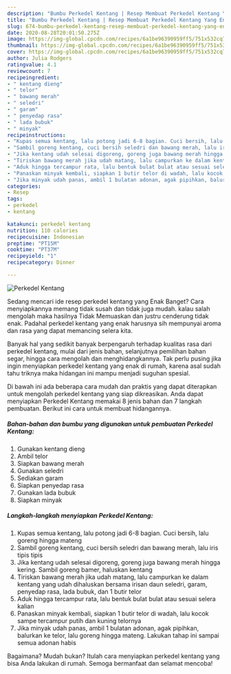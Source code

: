 ```yaml
---
description: "Bumbu Perkedel Kentang | Resep Membuat Perkedel Kentang Yang Enak Dan Lezat"
title: "Bumbu Perkedel Kentang | Resep Membuat Perkedel Kentang Yang Enak Dan Lezat"
slug: 674-bumbu-perkedel-kentang-resep-membuat-perkedel-kentang-yang-enak-dan-lezat
date: 2020-08-28T20:01:50.275Z
image: https://img-global.cpcdn.com/recipes/6a1be96390959ff5/751x532cq70/perkedel-kentang-foto-resep-utama.jpg
thumbnail: https://img-global.cpcdn.com/recipes/6a1be96390959ff5/751x532cq70/perkedel-kentang-foto-resep-utama.jpg
cover: https://img-global.cpcdn.com/recipes/6a1be96390959ff5/751x532cq70/perkedel-kentang-foto-resep-utama.jpg
author: Julia Rodgers
ratingvalue: 4.1
reviewcount: 7
recipeingredient:
- " kentang dieng"
- " telor"
- " bawang merah"
- " seledri"
- " garam"
- " penyedap rasa"
- " lada bubuk"
- " minyak"
recipeinstructions:
- "Kupas semua kentang, lalu potong jadi 6-8 bagian. Cuci bersih, lalu goreng hingga mateng"
- "Sambil goreng kentang, cuci bersih seledri dan bawang merah, lalu iris tipis tipis"
- "Jika kentang udah selesai digoreng, goreng juga bawang merah hingga kering. Sambil goreng bamer, haluskan kentang"
- "Tiriskan bawang merah jika udah matang, lalu campurkan ke dalam kentang yang udah dihaluskan bersama irisan daun seledri, garam, penyedap rasa, lada bubuk, dan 1 butir telor"
- "Aduk hingga tercampur rata, lalu bentuk bulat bulat atau sesuai selera kalian"
- "Panaskan minyak kembali, siapkan 1 butir telor di wadah, lalu kocok sampe tercampur putih dan kuning telornya"
- "Jika minyak udah panas, ambil 1 bulatan adonan, agak pipihkan, balurkan ke telor, lalu goreng hingga mateng. Lakukan tahap ini sampai semua adonan habis"
categories:
- Resep
tags:
- perkedel
- kentang

katakunci: perkedel kentang 
nutrition: 110 calories
recipecuisine: Indonesian
preptime: "PT15M"
cooktime: "PT37M"
recipeyield: "1"
recipecategory: Dinner

---
```



![Perkedel Kentang](https://img-global.cpcdn.com/recipes/6a1be96390959ff5/751x532cq70/perkedel-kentang-foto-resep-utama.jpg)

Sedang mencari ide resep perkedel kentang yang Enak Banget? Cara menyiapkannya memang tidak susah dan tidak juga mudah. kalau salah mengolah maka hasilnya Tidak Memuaskan dan justru cenderung tidak enak. Padahal perkedel kentang yang enak harusnya sih mempunyai aroma dan rasa yang dapat memancing selera kita.

Banyak hal yang sedikit banyak berpengaruh terhadap kualitas rasa dari perkedel kentang, mulai dari jenis bahan, selanjutnya pemilihan bahan segar, hingga cara mengolah dan menghidangkannya. Tak perlu pusing jika ingin menyiapkan perkedel kentang yang enak di rumah, karena asal sudah tahu triknya maka hidangan ini mampu menjadi suguhan spesial.




Di bawah ini ada beberapa cara mudah dan praktis yang dapat diterapkan untuk mengolah perkedel kentang yang siap dikreasikan. Anda dapat menyiapkan Perkedel Kentang memakai 8 jenis bahan dan 7 langkah pembuatan. Berikut ini cara untuk membuat hidangannya.

<!--inarticleads1-->

##### Bahan-bahan dan bumbu yang digunakan untuk pembuatan Perkedel Kentang:

1. Gunakan  kentang dieng
1. Ambil  telor
1. Siapkan  bawang merah
1. Gunakan  seledri
1. Sediakan  garam
1. Siapkan  penyedap rasa
1. Gunakan  lada bubuk
1. Siapkan  minyak




<!--inarticleads2-->

##### Langkah-langkah menyiapkan Perkedel Kentang:

1. Kupas semua kentang, lalu potong jadi 6-8 bagian. Cuci bersih, lalu goreng hingga mateng
1. Sambil goreng kentang, cuci bersih seledri dan bawang merah, lalu iris tipis tipis
1. Jika kentang udah selesai digoreng, goreng juga bawang merah hingga kering. Sambil goreng bamer, haluskan kentang
1. Tiriskan bawang merah jika udah matang, lalu campurkan ke dalam kentang yang udah dihaluskan bersama irisan daun seledri, garam, penyedap rasa, lada bubuk, dan 1 butir telor
1. Aduk hingga tercampur rata, lalu bentuk bulat bulat atau sesuai selera kalian
1. Panaskan minyak kembali, siapkan 1 butir telor di wadah, lalu kocok sampe tercampur putih dan kuning telornya
1. Jika minyak udah panas, ambil 1 bulatan adonan, agak pipihkan, balurkan ke telor, lalu goreng hingga mateng. Lakukan tahap ini sampai semua adonan habis




Bagaimana? Mudah bukan? Itulah cara menyiapkan perkedel kentang yang bisa Anda lakukan di rumah. Semoga bermanfaat dan selamat mencoba!
